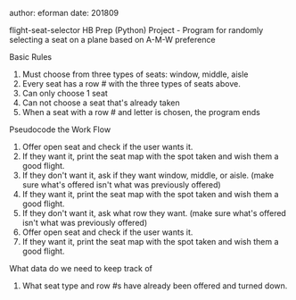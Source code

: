 author: eforman
date: 201809

flight-seat-selector
HB Prep (Python) Project - Program for randomly selecting a seat on a plane based on A-M-W preference

Basic Rules
1) Must choose from three types of seats: window, middle, aisle
2) Every seat has a row # with the three types of seats above.
3) Can only choose 1 seat
4) Can not choose a seat that's already taken
5) When a seat with a row # and letter is chosen, the program ends

Pseudocode the Work Flow
1) Offer open seat and check if the user wants it.
2) If they want it, print the seat map with the spot taken and wish them a good flight.
3) If they don't want it, ask if they want window, middle, or aisle.
(make sure what's offered isn't what was previously offered)
4) If they want it, print the seat map with the spot taken and wish them a good flight.
5) If they don't want it, ask what row they want. 
(make sure what's offered isn't what was previously offered)
6) Offer open seat and check if the user wants it.
7) If they want it, print the seat map with the spot taken and wish them a good flight.

What data do we need to keep track of
1) What seat type and row #s have already been offered and turned down.
